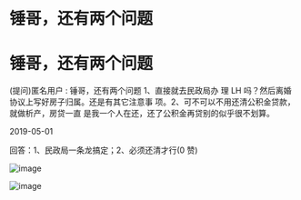 # 锤哥，还有两个问题

# 锤哥，还有两个问题

(提问)匿名用户 : 锤哥，还有两个问题 1、直接就去民政局办 理 LH 吗？然后离婚协议上写好房子归属。还是有其它注意事 项。2、可不可以不用还清公积金贷款，就做析产，房贷一直 是我一个人在还，还了公积金再贷别的似乎很不划算。

2019-05-01

回答：1、民政局一条龙搞定；2、必须还清才行(0 赞)

![image](img/Image_0028.png)

![image](img/Image_0037.png)